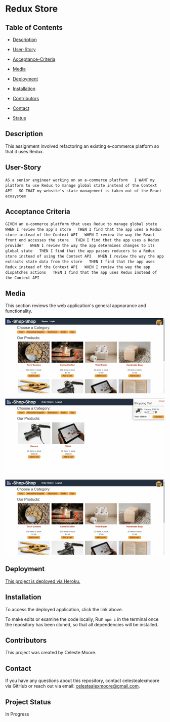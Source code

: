 # Redux Store

  ## Table of Contents

  * [Description](#Description)

  * [User-Story](#User-Story)

  * [Acceptance-Criteria](#Acceptance-Criteria)

  * [Media](#Media)

  * [Deployment](#Deployment)

  * [Installation](#Installation)

  * [Contributors](#Contributors)

  * [Contact](#Contact)

  * [Status](Status)


  ## Description
  This assignment involved refactoring an existing e-commerce platform so that it uses Redux.

  ## User-Story  
  `AS a senior engineer working on an e-commerce platform  
  I WANT my platform to use Redux to manage global state instead of the Context API  
  SO THAT my website's state management is taken out of the React ecosystem`   

  ## Acceptance Criteria
  `GIVEN an e-commerce platform that uses Redux to manage global state  
  WHEN I review the app’s store  
  THEN I find that the app uses a Redux store instead of the Context API  
  WHEN I review the way the React front end accesses the store  
  THEN I find that the app uses a Redux provider  
  WHEN I review the way the app determines changes to its global state  
  THEN I find that the app passes reducers to a Redux store instead of using the Context API  
  WHEN I review the way the app extracts state data from the store  
  THEN I find that the app uses Redux instead of the Context API  
  WHEN I review the way the app dispatches actions  
  THEN I find that the app uses Redux instead of the Context API`  

  ## Media

  This section reviews the web application's general appearance and functionality.  


  ![A user registers on the Signup page and then navigates to the Products page, which displays images and descriptions of products.](./Assets/gif-1.gif)  


  ![The user selects a category, chooses a product, views details about it on the product page, and adds it to and removes it from their shopping cart.](./Assets/gif-2.gif)  

  ![The user checks out by going to their shopping cart.](./Assets/gif-3.gif)  
  
  ## Deployment
  [This project is deployed via Heroku.](./utils/readme-generator-vid.mov)
  
  ## Installation
  
  To access the deployed application, click the link above.

  To make edits or examine the code locally, Run `npm i` in the terminal once the repository has been cloned, so that all dependencies will be installed.

  ## Contributors
  This project was created by Celeste Moore.

  ## Contact
  If you have any questions about this repository, contact celestealexmoore via GitHub or reach out via email:
  celestealexmoore@gmail.com.

  ## Project Status
  In Progress